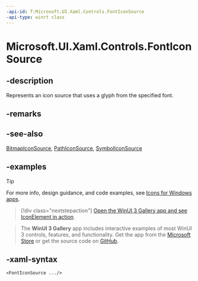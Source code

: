 ```yaml
---
-api-id: T:Microsoft.UI.Xaml.Controls.FontIconSource
-api-type: winrt class
---
```

<!-- Class syntax.
public class FontIconSource : IconSource, IconSource
-->

# Microsoft.UI.Xaml.Controls.FontIconSource

## -description

Represents an icon source that uses a glyph from the specified font.

## -remarks

## -see-also

[BitmapIconSource](bitmapiconsource.md), [PathIconSource](pathiconsource.md), [SymbolIconSource](symboliconsource.md)

## -examples

> [!TIP]
> For more info, design guidance, and code examples, see [Icons for Windows apps](/windows/apps/design/style/icons).

> [!div class="nextstepaction"]
> [Open the WinUI 3 Gallery app and see IconElement in action](winui3gallery:/item/IconElement).

> The **WinUI 3 Gallery** app includes interactive examples of most WinUI 3 controls, features, and functionality. Get the app from the [Microsoft Store](https://www.microsoft.com/store/productId/9P3JFPWWDZRC) or get the source code on [GitHub](https://github.com/microsoft/WinUI-Gallery).

## -xaml-syntax

```xaml
<FontIconSource .../>
```
